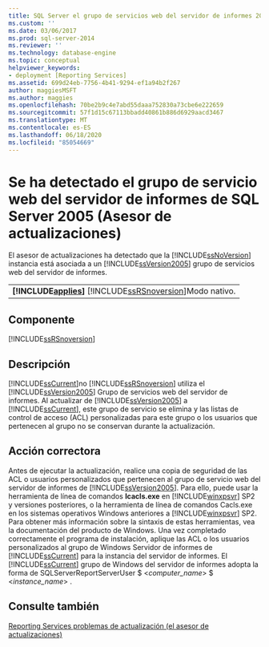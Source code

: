 ```yaml
---
title: SQL Server el grupo de servicios web del servidor de informes 2005 detectado (Asesor de actualizaciones) | Microsoft Docs
ms.custom: ''
ms.date: 03/06/2017
ms.prod: sql-server-2014
ms.reviewer: ''
ms.technology: database-engine
ms.topic: conceptual
helpviewer_keywords:
- deployment [Reporting Services]
ms.assetid: 699d24eb-7756-4b41-9294-ef1a94b2f267
author: maggiesMSFT
ms.author: maggies
ms.openlocfilehash: 70be2b9c4e7abd55daaa752830a73cbe6e222659
ms.sourcegitcommit: 57f1d15c67113bbadd40861b886d6929aacd3467
ms.translationtype: MT
ms.contentlocale: es-ES
ms.lasthandoff: 06/18/2020
ms.locfileid: "85054669"
---
```

# <a name="sql-server-2005-report-server-web-service-group-detected-upgrade-advisor"></a>Se ha detectado el grupo de servicio web del servidor de informes de SQL Server 2005 (Asesor de actualizaciones)
  El asesor de actualizaciones ha detectado que la [!INCLUDE[ssNoVersion](../../includes/ssnoversion-md.md)] instancia está asociada a un [!INCLUDE[ssVersion2005](../../includes/ssversion2005-md.md)] grupo de servicios web del servidor de informes.  
  
||  
|-|  
|**[!INCLUDE[applies](../../includes/applies-md.md)]**  [!INCLUDE[ssRSnoversion](../../includes/ssrsnoversion-md.md)]Modo nativo.|  
  
## <a name="component"></a>Componente  
 [!INCLUDE[ssRSnoversion](../../includes/ssrsnoversion-md.md)]  
  
## <a name="description"></a>Descripción  
 [!INCLUDE[ssCurrent](../../includes/sscurrent-md.md)]no [!INCLUDE[ssRSnoversion](../../includes/ssrsnoversion-md.md)] utiliza el [!INCLUDE[ssVersion2005](../../includes/ssversion2005-md.md)] Grupo de servicios web del servidor de informes. Al actualizar de [!INCLUDE[ssVersion2005](../../includes/ssversion2005-md.md)] a [!INCLUDE[ssCurrent](../../includes/sscurrent-md.md)], este grupo de servicio se elimina y las listas de control de acceso (ACL) personalizadas para este grupo o los usuarios que pertenecen al grupo no se conservan durante la actualización.  
  
## <a name="corrective-action"></a>Acción correctora  
 Antes de ejecutar la actualización, realice una copia de seguridad de las ACL o usuarios personalizados que pertenecen al grupo de servicio web del servidor de informes de [!INCLUDE[ssVersion2005](../../includes/ssversion2005-md.md)]. Para ello, puede usar la herramienta de línea de comandos **Icacls.exe** en [!INCLUDE[winxpsvr](../../includes/winxpsvr-md.md)] SP2 y versiones posteriores, o la herramienta de línea de comandos Cacls.exe en los sistemas operativos Windows anteriores a [!INCLUDE[winxpsvr](../../includes/winxpsvr-md.md)] SP2. Para obtener más información sobre la sintaxis de estas herramientas, vea la documentación del producto de Windows. Una vez completado correctamente el programa de instalación, aplique las ACL o los usuarios personalizados al grupo de Windows Servidor de informes de [!INCLUDE[ssCurrent](../../includes/sscurrent-md.md)] para la instancia del servidor de informes. El [!INCLUDE[ssCurrent](../../includes/sscurrent-md.md)] grupo de Windows del servidor de informes adopta la forma de SQLServerReportServerUser $ \<*computer_name*> $ \<*instance_name*> .  
  
## <a name="see-also"></a>Consulte también  
 [Reporting Services problemas de actualización &#40;el asesor de actualizaciones&#41;](../../../2014/sql-server/install/reporting-services-upgrade-issues-upgrade-advisor.md)  
  
  
